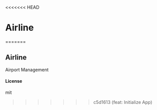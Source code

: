 <<<<<<< HEAD
# Airline
=======
## Airline

Airport Management

#### License

mit
>>>>>>> c5d1613 (feat: Initialize App)
